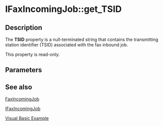 # IFaxIncomingJob::get_TSID

## Description

The **TSID** property is a null-terminated string that contains the transmitting station identifier (TSID) associated with the fax inbound job.

This property is read-only.

## Parameters

## See also

[FaxIncomingJob](https://learn.microsoft.com/previous-versions/windows/desktop/fax/-mfax-faxincomingjob)

[IFaxIncomingJob](https://learn.microsoft.com/previous-versions/windows/desktop/api/faxcomex/nn-faxcomex-ifaxincomingjob)

[Visual Basic Example](https://learn.microsoft.com/previous-versions/windows/desktop/fax/-mfax-managing-the-incoming-queue)